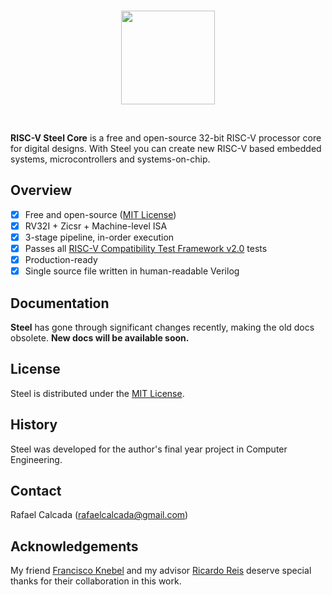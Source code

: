 <br/>

<p align="center"><img src="https://user-images.githubusercontent.com/22325319/205836431-8c7059d4-8f29-4174-bf90-904337d8476b.png" width="150"></p>
<br/>

**RISC-V Steel Core** is a free and open-source 32-bit RISC-V processor core for digital designs. With Steel you can create new RISC-V based embedded systems, microcontrollers and systems-on-chip.

## Overview

- [x] Free and open-source ([MIT License](LICENSE))
- [x] RV32I + Zicsr + Machine-level ISA
- [x] 3-stage pipeline, in-order execution
- [x] Passes all [RISC-V Compatibility Test Framework v2.0](https://github.com/riscv-non-isa/riscv-arch-test) tests
- [x] Production-ready
- [x] Single source file written in human-readable Verilog

## Documentation

**Steel** has gone through significant changes recently, making the old docs obsolete. **New docs will be available soon.**

## License

Steel is distributed under the [MIT License](LICENSE).

## History

Steel was developed for the author's final year project in Computer Engineering. 

## Contact

Rafael Calcada (rafaelcalcada@gmail.com)

## Acknowledgements

My friend [Francisco Knebel](https://github.com/FranciscoKnebel) and my advisor [Ricardo Reis](https://www.linkedin.com/in/ricardo-reis-bab4575/) deserve special thanks for their collaboration in this work.
